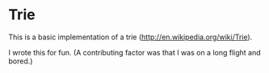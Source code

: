 Trie
====

This is a basic implementation of a trie
(http://en.wikipedia.org/wiki/Trie).

I wrote this for fun. (A contributing factor was that I was on a long
flight and bored.)
